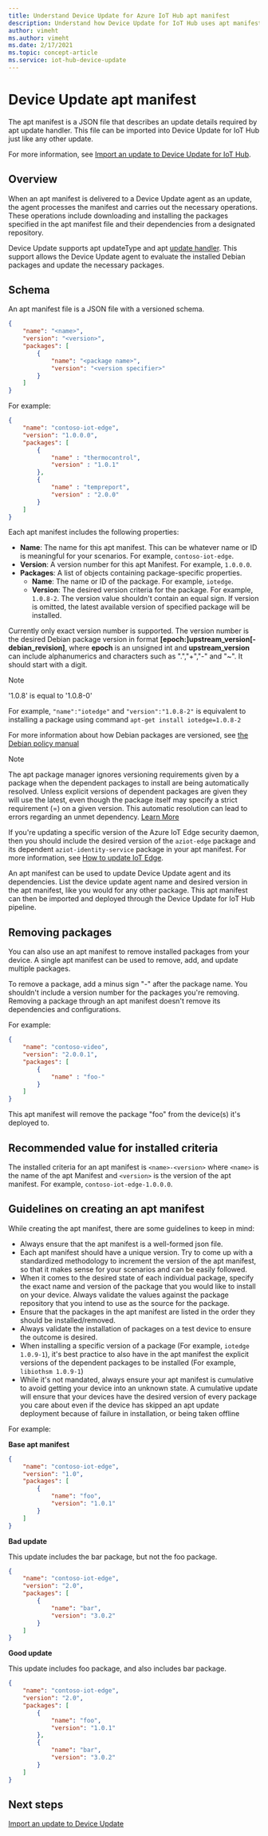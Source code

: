 ```yaml
---
title: Understand Device Update for Azure IoT Hub apt manifest
description: Understand how Device Update for IoT Hub uses apt manifest for a package-based update.
author: vimeht
ms.author: vimeht
ms.date: 2/17/2021
ms.topic: concept-article
ms.service: iot-hub-device-update
---
```



# Device Update apt manifest

The apt manifest is a JSON file that describes an update details required by apt update handler. This file can be imported into Device Update for IoT Hub just like any other update.

For more information, see [Import an update to Device Update for IoT Hub](import-update.md).

## Overview

When an apt manifest is delivered to a Device Update agent as an update, the agent processes the manifest and carries out the necessary operations. These operations include downloading and installing the packages specified in the apt manifest file and their dependencies from a designated repository.

Device Update supports apt updateType and apt [update handler](device-update-agent-overview.md#update-handlers). This support allows the Device Update agent to evaluate the installed Debian packages and update the necessary packages.

## Schema

An apt manifest file is a JSON file with a versioned schema.

```json
{
    "name": "<name>",
    "version": "<version>",
    "packages": [
        {
            "name": "<package name>",
            "version": "<version specifier>"
        }
    ]
}
```

For example:

```json
{
    "name": "contoso-iot-edge",
    "version": "1.0.0.0",
    "packages": [
        {
            "name" : "thermocontrol",
            "version" : "1.0.1"
        },
        {
            "name" : "tempreport",
            "version" : "2.0.0"
        }
    ]
}
```

Each apt manifest includes the following properties:

* **Name**: The name for this apt manifest. This can be whatever name or ID is meaningful for your scenarios. For example, `contoso-iot-edge`.
* **Version**: A version number for this apt Manifest. For example, `1.0.0.0`.
* **Packages**: A list of objects containing package-specific properties.
  * **Name**: The name or ID of the package. For example, `iotedge`.
  * **Version**: The desired version criteria for the package. For example, `1.0.8-2`. The version value shouldn't contain an equal sign. If version is omitted, the latest available version of specified package will be installed.

Currently only exact version number is supported. The version number is the desired Debian package version in format **[epoch:]upstream_version[-debian_revision]**, where **epoch** is an unsigned int and **upstream_version** can include alphanumerics and characters such as ".","+","-" and "~". It should start with a digit.

> [!NOTE]
> '1.0.8' is equal to '1.0.8-0'

For example, `"name":"iotedge"` and `"version":"1.0.8-2"` is equivalent to installing a package using command `apt-get install iotedge=1.0.8-2`

For more information about how Debian packages are versioned, see [the Debian policy manual](https://www.debian.org/doc/debian-policy/ch-controlfields.html#s-f-version)

> [!NOTE]
> The apt package manager ignores versioning requirements given by a package when the dependent packages to install are being automatically resolved. Unless explicit versions of dependent packages are given they will use the latest, even though the package itself may specify a strict requirement (=) on a given version. This automatic resolution can lead to errors regarding an unmet dependency. [Learn More](https://unix.stackexchange.com/questions/350192/apt-get-not-properly-resolving-a-dependency-on-a-fixed-version-in-a-debian-ubunt)

If you're updating a specific version of the Azure IoT Edge security daemon, then you should include the desired version of the `aziot-edge` package and its dependent `aziot-identity-service` package in your apt manifest.
For more information, see [How to update IoT Edge](../iot-edge/how-to-update-iot-edge.md#update-the-security-subsystem).

An apt manifest can be used to update Device Update agent and its dependencies. List the device update agent name and desired version in the apt manifest, like you would for any other package. This apt manifest can then be imported and deployed through the Device Update for IoT Hub pipeline.

## Removing packages

You can also use an apt manifest to remove installed packages from your device. A single apt manifest can be used to remove, add, and update multiple packages.

To remove a package, add a minus sign "-" after the package name. You shouldn't include a version number for the packages you're removing. Removing a package through an apt manifest doesn't remove its dependencies and configurations.

For example:

```json
{
    "name": "contoso-video",
    "version": "2.0.0.1",
    "packages": [
        {
            "name" : "foo-"
        }
    ]
}
```

This apt manifest will remove the package "foo" from the device(s) it's deployed to.

## Recommended value for installed criteria

The installed criteria for an apt manifest is `<name>-<version>` where `<name>` is the name of the apt Manifest and `<version>` is the version of the apt manifest. For example, `contoso-iot-edge-1.0.0.0`.

## Guidelines on creating an apt manifest

While creating the apt manifest, there are some guidelines to keep in mind:

* Always ensure that the apt manifest is a well-formed json file.
* Each apt manifest should have a unique version. Try to come up with a standardized methodology to increment the version of the apt manifest, so that it makes sense for your scenarios and can be easily followed.
* When it comes to the desired state of each individual package, specify the exact name and version of the package that you would like to install on your device. Always validate the values against the package repository that you intend to use as the source for the package.
* Ensure that the packages in the apt manifest are listed in the order they should be installed/removed.
* Always validate the installation of packages on a test device to ensure the outcome is desired.
* When installing a specific version of a package (For example, `iotedge 1.0.9-1`), it's best practice to also have in the apt manifest the explicit versions of the dependent packages to be installed (For example, `libiothsm 1.0.9-1`)
* While it's not mandated, always ensure your apt manifest is cumulative to avoid getting your device into an unknown state. A cumulative update will ensure that your devices have the desired version of every package you care about even if the device has skipped an apt update deployment because of failure in installation, or being taken offline

For example:

**Base apt manifest**

```JSON
{
    "name": "contoso-iot-edge",
    "version": "1.0",
    "packages": [
        {
            "name": "foo",
            "version": "1.0.1"
        }
    ]
}
```

**Bad update**

This update includes the bar package, but not the foo package.

```JSON
{
    "name": "contoso-iot-edge",
    "version": "2.0",
    "packages": [
        {
            "name": "bar",
            "version": "3.0.2"
        }
    ]
}
```

**Good update**

This update includes foo package, and also includes bar package.

```JSON
{
    "name": "contoso-iot-edge",
    "version": "2.0",
    "packages": [
        {
            "name": "foo",
            "version": "1.0.1"
        },
        {
            "name": "bar",
            "version": "3.0.2"
        }
    ]
}
```

## Next steps

[Import an update to Device Update](import-update.md)

